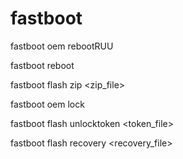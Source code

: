 # fastboot

fastboot oem rebootRUU

fastboot reboot

fastboot flash zip <zip_file>

fastboot oem lock

fastboot flash unlocktoken <token_file>

fastboot flash recovery <recovery_file>

